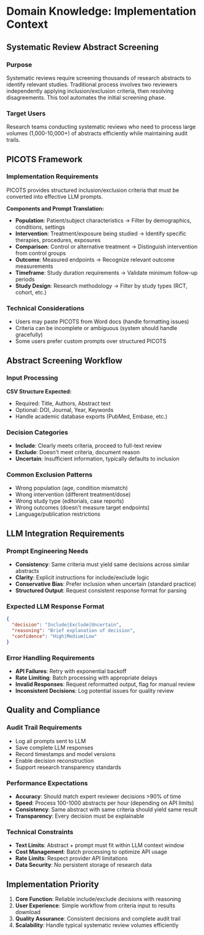 # Domain Knowledge: Implementation Context

## Systematic Review Abstract Screening

### Purpose
Systematic reviews require screening thousands of research abstracts to identify relevant studies. Traditional process involves two reviewers independently applying inclusion/exclusion criteria, then resolving disagreements. This tool automates the initial screening phase.

### Target Users
Research teams conducting systematic reviews who need to process large volumes (1,000-10,000+) of abstracts efficiently while maintaining audit trails.

## PICOTS Framework

### Implementation Requirements
PICOTS provides structured inclusion/exclusion criteria that must be converted into effective LLM prompts.

**Components and Prompt Translation:**
- **Population**: Patient/subject characteristics → Filter by demographics, conditions, settings
- **Intervention**: Treatment/exposure being studied → Identify specific therapies, procedures, exposures  
- **Comparison**: Control or alternative treatment → Distinguish intervention from control groups
- **Outcome**: Measured endpoints → Recognize relevant outcome measurements
- **Timeframe**: Study duration requirements → Validate minimum follow-up periods
- **Study Design**: Research methodology → Filter by study types (RCT, cohort, etc.)

### Technical Considerations
- Users may paste PICOTS from Word docs (handle formatting issues)
- Criteria can be incomplete or ambiguous (system should handle gracefully)
- Some users prefer custom prompts over structured PICOTS

## Abstract Screening Workflow

### Input Processing
**CSV Structure Expected:**
- Required: Title, Authors, Abstract text
- Optional: DOI, Journal, Year, Keywords
- Handle academic database exports (PubMed, Embase, etc.)

### Decision Categories
- **Include**: Clearly meets criteria, proceed to full-text review
- **Exclude**: Doesn't meet criteria, document reason
- **Uncertain**: Insufficient information, typically defaults to inclusion

### Common Exclusion Patterns
- Wrong population (age, condition mismatch)
- Wrong intervention (different treatment/dose)
- Wrong study type (editorials, case reports)
- Wrong outcomes (doesn't measure target endpoints)
- Language/publication restrictions

## LLM Integration Requirements

### Prompt Engineering Needs
- **Consistency**: Same criteria must yield same decisions across similar abstracts
- **Clarity**: Explicit instructions for include/exclude logic
- **Conservative Bias**: Prefer inclusion when uncertain (standard practice)
- **Structured Output**: Request consistent response format for parsing

### Expected LLM Response Format
```json
{
  "decision": "Include|Exclude|Uncertain",
  "reasoning": "Brief explanation of decision",
  "confidence": "High|Medium|Low"
}
```

### Error Handling Requirements
- **API Failures**: Retry with exponential backoff
- **Rate Limiting**: Batch processing with appropriate delays
- **Invalid Responses**: Request reformatted output, flag for manual review
- **Inconsistent Decisions**: Log potential issues for quality review

## Quality and Compliance

### Audit Trail Requirements
- Log all prompts sent to LLM
- Save complete LLM responses
- Record timestamps and model versions
- Enable decision reconstruction
- Support research transparency standards

### Performance Expectations
- **Accuracy**: Should match expert reviewer decisions >90% of time
- **Speed**: Process 100-1000 abstracts per hour (depending on API limits)
- **Consistency**: Same abstract with same criteria should yield same result
- **Transparency**: Every decision must be explainable

### Technical Constraints
- **Text Limits**: Abstract + prompt must fit within LLM context window
- **Cost Management**: Batch processing to optimize API usage
- **Rate Limits**: Respect provider API limitations
- **Data Security**: No persistent storage of research data

## Implementation Priority
1. **Core Function**: Reliable include/exclude decisions with reasoning
2. **User Experience**: Simple workflow from criteria input to results download
3. **Quality Assurance**: Consistent decisions and complete audit trail
4. **Scalability**: Handle typical systematic review volumes efficiently